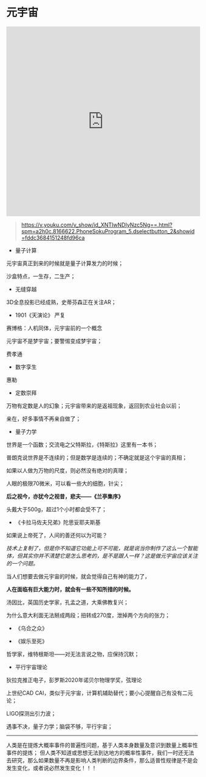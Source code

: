 # 元宇宙

<iframe height=498 width=510 src='https://player.youku.com/embed/XNTIwNDIyNzc5Ng==' frameborder=0 'allowfullscreen'></iframe>

> https://v.youku.com/v_show/id_XNTIwNDIyNzc5Ng==.html?spm=a2h0c.8166622.PhoneSokuProgram_5.dselectbutton_2&showid=fddc3684151248fd96ca


- 量子计算

元宇宙真正到来的时候就是量子计算发力的时候；

沙盒特点，一生存，二生产；

- 无缝穿越

3D全息投影已经成熟，史蒂芬森正在关注AR；


- 1901《天演论》 严复


赛博格：人机同体，元宇宙前的一个概念

元宇宙不是梦宇宙；要警惕变成梦宇宙；

费孝通

- 数字孪生

惠勒


- 定数崇拜

万物有定数是人的幻象；元宇宙带来的是返祖现象，返回到农业社会以前；

亲在，好多事情不再亲自做了；


- 量子力学

世界是一个函数；交流电之父特斯拉，《特斯拉》这里有一本书；

普朗克说世界是不连续的；但是数学是连续的；不确定就是这个宇宙的真相；

如果以人做为万物的尺度，则必然没有绝对的真理；

人眼的极限70微米，可以看一些大的细胞，针尖；


**后之视今，亦犹今之视昔，悲夫——《兰亭集序》**

头戴大于500g，超过1个小时都会受不了；

- 《卡拉马佐夫兄弟》陀思妥耶夫斯基

如果说上帝死了，人间的善还何以为可能？


*技术上复制了，但是你不知道它功能上可不可能，就是说当你制作了这么一个智能体，但其实你并不清楚它是怎么思考的，是不是跟人一样？这是做元宇宙应该关注的一个问题。*


当人们想要去做元宇宙的时候，就会觉得自己有神的能力了，

**人在面临有巨大能力时，就会有一些不知所措的时候。**

汤因比，英国历史学家，孔孟之道，大乘佛教复兴；


为什么意大利面无法掰成两段；扭转成270度，泄掉两个方向的张力；


- 《乌合之众》

- 《娱乐至死》 

哲学家，维特根斯坦——对无法言说之物，应保持沉默；


- 平行宇宙理论

狄拉克推正电子，彭罗斯2020年诺贝尔物理学奖，弦理论

上世纪CAD CAI，类似于元宇宙，计算机辅助替代；要小心提醒自己有没有二元论；

LIGO探测出引力波；

遇事不决，量子力学；脑袋不够，平行宇宙；


------

人类是在提炼大概率事件的普遍性问题，基于人类本身数量及意识到数量上概率性事件的提炼；
但人类不知道或思想无法到达地方的概率性事件，我们一时还无法去研究，那么如果数量不再是影响人类判断的边界条件，那么适普性规律是不是会发生变化，或者说必然发生变化！！！



